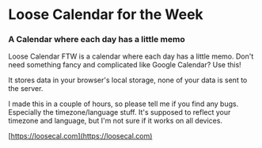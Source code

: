 
# Loose Calendar for the Week
### A Calendar where each day has a little memo

Loose Calendar FTW is a calendar where each day has a little memo.
Don't need something fancy and complicated like Google Calendar? Use this!

It stores data in your browser's local storage, none of your data is sent to the server.

I made this in a couple of hours, so please tell me if you find any bugs. Especially the timezone/language stuff. It's supposed to reflect your timezone and language, but I'm not sure if it works on all devices.


[https://loosecal.com](https://loosecal.com)